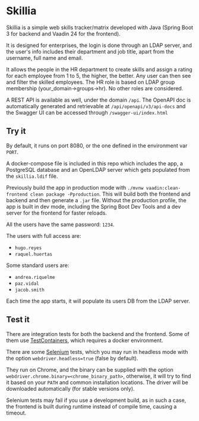 # Skillia

Skillia is a simple web skills tracker/matrix developed with Java
(Spring Boot 3 for backend and Vaadin 24 for the frontend).

It is designed for enterprises, the login is done through an LDAP server,
and the user's info includes their department and job title, apart from the
username, full name and email.

It allows the people in the HR department to create skills and assign a rating for each employee
from 1 to 5, the higher, the better.
Any user can then see and filter the skilled employees.
The HR role is based on LDAP group membership (your_domain->groups->hr).
No other roles are considered.

A REST API is available as well, under the domain `/api`.
The OpenAPI doc is automatically generated and retrievable at `/api/openapi/v3/api-docs`
and the Swagger UI can be accessed through `/swagger-ui/index.html`

## Try it

By default, it runs on port 8080, or the one defined in the environment var `PORT`.

A docker-compose file is included in this repo which includes the app,
a PostgreSQL database and an OpenLDAP server which gets populated from the `skillia.ldif` file.

Previously build the app in production mode with `./mvnw vaadin:clean-frontend clean package -Pproduction`.
This will build both the frontend and backend and then generate a `.jar` file.
Without the production profile, the app is built in dev mode,
including the Spring Boot Dev Tools and a dev server for the frontend for faster reloads.

All the users have the same password: `1234`.

The users with full access are:

- `hugo.reyes`
- `raquel.huertas`

Some standard users are:

- `andrea.riquelme`
- `paz.vidal`
- `jacob.smith`

Each time the app starts, it will populate its users DB from the LDAP server.

## Test it

There are integration tests for both the backend and the frontend.
Some of them use [TestContainers](https://testcontainers.com/), which requires a docker environment.

There are some [Selenium](https://www.selenium.dev/) tests, which you may run in headless mode with the option
`webdriver.headless=true` (false by default).

They run on Chrome, and the binary can be supplied with the option `webdriver.chrome.binary=<chrome_binary_path>`,
otherwise, it will try to find it based on your `PATH` and common installation locations.
The driver will be downloaded automatically (for stable versions only).

Selenium tests may fail if you use a development build, as in such a case,
the frontend is built during runtime instead of compile time, causing a timeout.